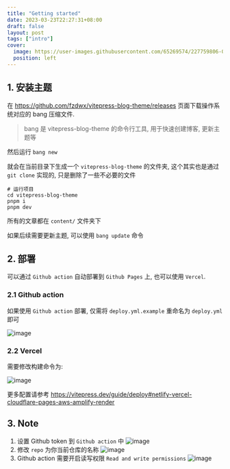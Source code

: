 ```yaml
---
title: "Getting started"
date: 2023-03-23T22:27:31+08:00
draft: false
layout: post
tags: ["intro"]
cover:
  image: https://user-images.githubusercontent.com/65269574/227759806-0ac36549-9ada-426b-8c67-50c0ae04b3d9.png
  position: left
---
```


## 1. 安装主题

在 https://github.com/fzdwx/vitepress-blog-theme/releases 页面下载操作系统对应的 bang 压缩文件.

> bang 是 vitepress-blog-theme 的命令行工具, 用于快速创建博客, 更新主题等

然后运行 `bang new`

就会在当前目录下生成一个 `vitepress-blog-theme` 的文件夹, 这个其实也是通过 `git clone` 实现的, 只是删除了一些不必要的文件

```shell
# 运行项目
cd vitepress-blog-theme
pnpm i
pnpm dev
```

所有的文章都在 `content/` 文件夹下

如果后续需要更新主题, 可以使用 `bang update` 命令

## 2. 部署

可以通过 `Github action` 自动部署到 `Github Pages` 上, 也可以使用 `Vercel`.

### 2.1 Github action

如果使用 `Github action` 部署, 仅需将 `deploy.yml.example` 重命名为 `deploy.yml` 即可

![image](https://user-images.githubusercontent.com/65269574/227693247-cd247b3c-bf2d-4ceb-8f8a-9df58c8a4150.png)

### 2.2 Vercel

需要修改构建命令为:

![image](https://user-images.githubusercontent.com/65269574/227693554-f851cf22-dd51-48db-9fd5-d81446227862.png)

更多配置请参考 https://vitepress.dev/guide/deploy#netlify-vercel-cloudflare-pages-aws-amplify-render

## 3. Note

1. 设置 Github token 到 `Github action` 中
   ![image](https://user-images.githubusercontent.com/65269574/227569403-ac21c7fa-ed22-45e2-824d-1fa293ce0ac7.png)
2. 修改 `repo` 为你当前仓库的名称
   ![image](https://user-images.githubusercontent.com/65269574/227692648-79b74a2e-b597-40a3-a7c0-6acc85a75d5a.png)
3. Github action 需要开启读写权限 `Read and write permissions`
   ![image](https://user-images.githubusercontent.com/65269574/227569746-8e615cca-69f4-488c-a1a9-5849eb40327f.png)

